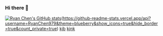 ### Hi there 👋

<!--
**RyanChen979/RyanChen979** is a ✨ _special_ ✨ repository because its `README.md` (this file) appears on your GitHub profile.

Here are some ideas to get you started:

- 🔭 I’m currently working on ...
- 🌱 I’m currently learning ...
- 👯 I’m looking to collaborate on ...
- 🤔 I’m looking for help with ...
- 💬 Ask me about ...
- 📫 How to reach me: ...
- 😄 Pronouns: ...
- ⚡ Fun fact: ...
-->

[![Ryan Chen's GitHub stats](https://github-readme-stats.vercel.app/api?username=RyanChen979&show_icons=true&theme=radical)](https://github-readme-stats.vercel.app/apiusername=RyanChen979&theme=blueberry&show_icons=true&hide_border=true&count_private=true)(https://github-readme-stats.vercel.app/api?username=RyanChen979&theme=blueberry&show_icons=true&hide_border=true&count_private=true)
[kjb](https://github-readme-streak-stats.herokuapp.com/?user=RyanChen979&theme=blueberry&hide_border=true)
[kjnk](https://github-readme-stats.vercel.app/api/top-langs/?username=RyanChen979&theme=blueberry&show_icons=true&hide_border=true&layout=compact)
